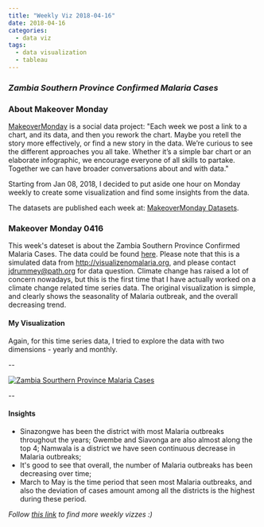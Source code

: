 ```yaml
---
title: "Weekly Viz 2018-04-16"
date: 2018-04-16
categories:
  - data viz
tags:
  - data visualization
  - tableau
---
```


### *Zambia Southern Province Confirmed Malaria Cases*


### About Makeover Monday

[MakeoverMonday](http://www.makeovermonday.co.uk/) is a social data project:
"Each week we post a link to a chart, and its data, and then you rework the chart.
Maybe you retell the story more effectively, or find a new story in the data.
We’re curious to see the different approaches you all take. Whether it’s a simple bar chart or an elaborate infographic, we encourage everyone of all skills to partake.
Together we can have broader conversations about and with data."

Starting from Jan 08, 2018, I decided to put aside one hour on Monday weekly to create some visualization and find some insights from the data.

The datasets are published each week at: [MakeoverMonday Datasets](http://www.makeovermonday.co.uk/data/).

### Makeover Monday 0416

This week's dateset is about the Zambia Southern Province Confirmed Malaria Cases. The data could be found [here](https://data.world/makeovermonday/2018w16-zambia-southern-province-confirmed-malaria-cases). Please note that this is a simulated data from http://visualizenomalaria.org, and please contact jdrummey@path.org for data question. Climate change has raised a lot of concern nowadays, but this is the first time that I have actually worked on a climate change related time series data. 
The original visualization is simple, and clearly shows the seasonality of Malaria outbreak, and the overall decreasing trend.  

#### My Visualization

Again, for this time series data, I tried to explore the data with two dimensions - yearly and monthly.  

--  
<div class='tableauPlaceholder' id='viz1523930071059' style='position: relative'>
<noscript><a href='#'>
  <img alt='Zambia Sourthern Province Malaria Cases ' src='https:&#47;&#47;public.tableau.com&#47;static&#47;images&#47;Ma&#47;MakeOverMonday0416&#47;ZambiaSourthernProvinceMalariaCases&#47;1_rss.png' style='border: none' />
</a></noscript>
<object class='tableauViz'  style='display:none;'>
  <param name='host_url' value='https%3A%2F%2Fpublic.tableau.com%2F' />
  <param name='embed_code_version' value='3' />
  <param name='site_root' value='' />
  <param name='name' value='MakeOverMonday0416&#47;ZambiaSourthernProvinceMalariaCases' />
  <param name='tabs' value='no' />
  <param name='toolbar' value='yes' />
  <param name='static_image' value='https:&#47;&#47;public.tableau.com&#47;static&#47;images&#47;Ma&#47;MakeOverMonday0416&#47;ZambiaSourthernProvinceMalariaCases&#47;1.png' />
  <param name='animate_transition' value='yes' />
  <param name='display_static_image' value='yes' />
  <param name='display_spinner' value='yes' />
  <param name='display_overlay' value='yes' />
  <param name='display_count' value='yes' />
</object></div>               
<script type='text/javascript'>                
  var divElement = document.getElementById('viz1523930071059');     
  var vizElement = divElement.getElementsByTagName('object')[0];         
  vizElement.style.width='800px';vizElement.style.height='827px';          
  var scriptElement = document.createElement('script');               
  scriptElement.src = 'https://public.tableau.com/javascripts/api/viz_v1.js';       
  vizElement.parentNode.insertBefore(scriptElement, vizElement);          
</script>  

--  

#### Insights
* Sinazongwe has been the district with most Malaria outbreaks throughout the years; Gwembe and Siavonga are also almost along the top 4; Namwala is a district we have seen continuous decrease in Malaria outbreaks;  
* It's good to see that overall, the number of Malaria outbreaks has been decreasing over time;  
* March to May is the time period that seen most Malaria outbreaks, and also the deviation of cases amount among all the districts is the highest during these period.  



*Follow [this link](https://yudong-94.github.io/personal-website/project/MakeOverMonday2018/) to find more weekly vizzes :)*